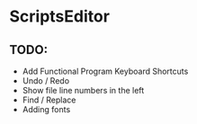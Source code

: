 # ScriptsEditor

## TODO:

- Add Functional Program Keyboard Shortcuts
- Undo / Redo
- Show file line numbers in the left
- Find / Replace
- Adding fonts
